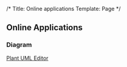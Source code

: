 /*
Title: Online applications
Template: Page
*/
## Online Applications
### Diagram
[Plant UML Editor](http://z720.github.io/plantuml-editor/)
